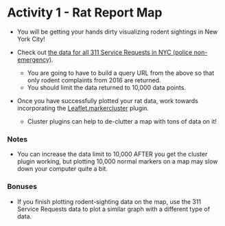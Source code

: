 # Activity 1 - Rat Report Map

* You will be getting your hands dirty visualizing rodent sightings in New York City!

* Check out [the data for all 311 Service Requests in NYC (police non-emergency)](https://data.cityofnewyork.us/Social-Services/311-Service-Requests-from-2010-to-Present/erm2-nwe9/data).

  * You are going to have to build a query URL from the above so that only rodent complaints from 2016 are returned. 
  * You should limit the data returned to 10,000 data points.

* Once you have successfully plotted your rat data, work towards incorporating the [Leaflet.markercluster](https://github.com/Leaflet/Leaflet.markercluster) plugin.

  * Cluster plugins can help to de-clutter a map with tons of data on it!

### Notes

* You can increase the data limit to 10,000 AFTER you get the cluster plugin working, but plotting 10,000 normal markers on a map may slow down your computer quite a bit. 

### Bonuses

* If you finish plotting rodent-sighting data on the map, use the 311 Service Requests data to plot a similar graph with a different type of data. 
